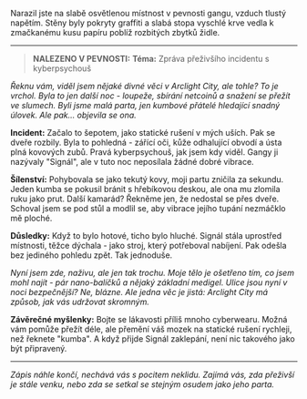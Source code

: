 Narazil jste na slabě osvětlenou místnost v pevnosti gangu, vzduch tlustý napětím. Stěny byly pokryty graffiti a slabá stopa vyschlé krve vedla k zmačkanému kusu papíru poblíž rozbitých zbytků židle.

---

> **NALEZENO V PEVNOSTI:**
> **Téma:** Zpráva přeživšího incidentu s kyberpsychouš

_Řeknu vám, viděl jsem nějaké divné věci v Arclight City, ale tohle? To je vrchol. Byla to jen další noc - loupeže, sbírání netcoinů a snažení se přežít ve slumech. Byli jsme malá parta, jen kumbové přátelé hledající snadný úlovek. Ale pak... objevila se ona._

**Incident:**
Začalo to šepotem, jako statické rušení v mých uších. Pak se dveře rozbily. Byla to pohledná - zářící oči, kůže odhalující obvodí a ústa plná kovových zubů. Pravá kyberpsychouš, jak jsem kdy viděl. Gangy ji nazývaly "Signál", ale v tuto noc neposílala žádné dobré vibrace.

**Šílenství:**
Pohybovala se jako tekutý kovy, moji partu zničila za sekundu. Jeden kumba se pokusil bránit s hřebíkovou deskou, ale ona mu zlomila ruku jako prut. Další kamarád? Řekněme jen, že nedostal se přes dveře. Schoval jsem se pod stůl a modlil se, aby vibrace jejího tupání nezmáčklo mě ploché.

**Důsledky:**
Když to bylo hotové, ticho bylo hluché. Signál stála uprostřed místnosti, těžce dýchala - jako stroj, který potřeboval nabíjení. Pak odešla bez jediného pohledu zpět. Tak jednoduše.

_Nyní jsem zde, naživu, ale jen tak trochu. Moje tělo je ošetřeno tím, co jsem mohl najít - pár nano-balíčků a nějaký základní medigel. Ulice jsou nyní v noci bezpečnější? Ne, blázne. Ale jedna věc je jistá: Arclight City má způsob, jak vás udržovat skromným._

**Závěrečné myšlenky:**
Bojte se lákavosti příliš mnoho cyberwearu. Možná vám pomůže přežít déle, ale přemění váš mozek na statické rušení rychleji, než řeknete "kumba". A když přijde Signál zaklepání, není nic takového jako být připravený.

---

_Zápis náhle končí, nechává vás s pocitem neklidu. Zajímá vás, zda přeživší je stále venku, nebo zda se setkal se stejným osudem jako jeho parta._
